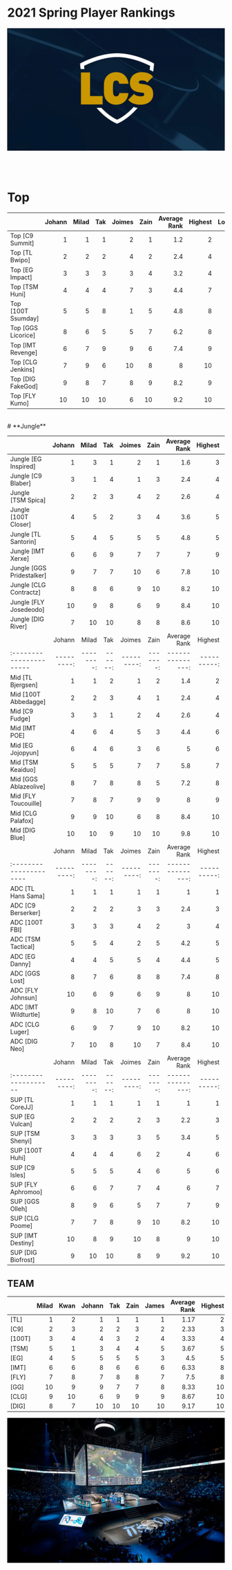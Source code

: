 # 2021 Spring Player Rankings

![LCS](images/LCS_image.jpeg)
<br/>

<br/><br/>
# **Top**
|                    |   Johann |   Milad |   Tak |   Joimes |   Zain |   Average Rank |   Highest |   Lowest |
|:-------------------|---------:|--------:|------:|---------:|-------:|---------------:|----------:|---------:|
| Top [C9 Summit]    |        1 |       1 |     1 |        2 |      1 |            1.2 |         2 |        1 |
| Top [TL Bwipo]     |        2 |       2 |     2 |        4 |      2 |            2.4 |         4 |        2 |
| Top [EG Impact]    |        3 |       3 |     3 |        3 |      4 |            3.2 |         4 |        3 |
| Top [TSM Huni]     |        4 |       4 |     4 |        7 |      3 |            4.4 |         7 |        3 |
| Top [100T Ssumday] |        5 |       5 |     8 |        1 |      5 |            4.8 |         8 |        1 |
| Top [GGS Licorice] |        8 |       6 |     5 |        5 |      7 |            6.2 |         8 |        5 |
| Top [IMT Revenge]  |        6 |       7 |     9 |        9 |      6 |            7.4 |         9 |        6 |
| Top [CLG Jenkins]  |        7 |       9 |     6 |       10 |      8 |            8   |        10 |        6 |
| Top [DIG FakeGod]  |        9 |       8 |     7 |        8 |      9 |            8.2 |         9 |        7 |
| Top [FLY Kumo]     |       10 |      10 |    10 |        6 |     10 |            9.2 |        10 |        6 |

<br/>
# **Jungle**

|                           |   Johann |   Milad |   Tak |   Joimes |   Zain |   Average Rank |   Highest |   Lowest |
|:--------------------------|---------:|--------:|------:|---------:|-------:|---------------:|----------:|---------:|
| Jungle [EG Inspired]      |        1 |       3 |     1 |        2 |      1 |            1.6 |         3 |        1 |
| Jungle [C9 Blaber]        |        3 |       1 |     4 |        1 |      3 |            2.4 |         4 |        1 |
| Jungle [TSM Spica]        |        2 |       2 |     3 |        4 |      2 |            2.6 |         4 |        2 |
| Jungle [100T Closer]      |        4 |       5 |     2 |        3 |      4 |            3.6 |         5 |        2 |
| Jungle [TL Santorin]      |        5 |       4 |     5 |        5 |      5 |            4.8 |         5 |        4 |
| Jungle [IMT Xerxe]        |        6 |       6 |     9 |        7 |      7 |            7   |         9 |        6 |
| Jungle [GGS Pridestalker] |        9 |       7 |     7 |       10 |      6 |            7.8 |        10 |        6 |
| Jungle [CLG Contractz]    |        8 |       8 |     6 |        9 |     10 |            8.2 |        10 |        6 |
| Jungle [FLY Josedeodo]    |       10 |       9 |     8 |        6 |      9 |            8.4 |        10 |        6 |
| Jungle [DIG River]        |        7 |      10 |    10 |        8 |      8 |            8.6 |        10 |        7 |
|                       |   Johann |   Milad |   Tak |   Joimes |   Zain |   Average Rank |   Highest |   Lowest |
|:----------------------|---------:|--------:|------:|---------:|-------:|---------------:|----------:|---------:|
| Mid [TL Bjergsen]     |        1 |       1 |     2 |        1 |      2 |            1.4 |         2 |        1 |
| Mid [100T Abbedagge]  |        2 |       2 |     3 |        4 |      1 |            2.4 |         4 |        1 |
| Mid [C9 Fudge]        |        3 |       3 |     1 |        2 |      4 |            2.6 |         4 |        1 |
| Mid [IMT POE]         |        4 |       6 |     4 |        5 |      3 |            4.4 |         6 |        3 |
| Mid [EG Jojopyun]     |        6 |       4 |     6 |        3 |      6 |            5   |         6 |        3 |
| Mid [TSM Keaiduo]     |        5 |       5 |     5 |        7 |      7 |            5.8 |         7 |        5 |
| Mid [GGS Ablazeolive] |        8 |       7 |     8 |        8 |      5 |            7.2 |         8 |        5 |
| Mid [FLY Toucouille]  |        7 |       8 |     7 |        9 |      9 |            8   |         9 |        7 |
| Mid [CLG Palafox]     |        9 |       9 |    10 |        6 |      8 |            8.4 |        10 |        6 |
| Mid [DIG Blue]        |       10 |      10 |     9 |       10 |     10 |            9.8 |        10 |        9 |
|                      |   Johann |   Milad |   Tak |   Joimes |   Zain |   Average Rank |   Highest |   Lowest |
|:---------------------|---------:|--------:|------:|---------:|-------:|---------------:|----------:|---------:|
| ADC [TL Hans Sama]   |        1 |       1 |     1 |        1 |      1 |            1   |         1 |        1 |
| ADC [C9 Berserker]   |        2 |       2 |     2 |        3 |      3 |            2.4 |         3 |        2 |
| ADC [100T FBI]       |        3 |       3 |     3 |        4 |      2 |            3   |         4 |        2 |
| ADC [TSM Tactical]   |        5 |       5 |     4 |        2 |      5 |            4.2 |         5 |        2 |
| ADC [EG Danny]       |        4 |       4 |     5 |        5 |      4 |            4.4 |         5 |        4 |
| ADC [GGS Lost]       |        8 |       7 |     6 |        8 |      8 |            7.4 |         8 |        6 |
| ADC [FLY Johnsun]    |       10 |       6 |     9 |        6 |      9 |            8   |        10 |        6 |
| ADC [IMT Wildturtle] |        9 |       8 |    10 |        7 |      6 |            8   |        10 |        6 |
| ADC [CLG Luger]      |        6 |       9 |     7 |        9 |     10 |            8.2 |        10 |        6 |
| ADC [DIG Neo]        |        7 |      10 |     8 |       10 |      7 |            8.4 |        10 |        7 |
|                    |   Johann |   Milad |   Tak |   Joimes |   Zain |   Average Rank |   Highest |   Lowest |
|:-------------------|---------:|--------:|------:|---------:|-------:|---------------:|----------:|---------:|
| SUP [TL CoreJJ]    |        1 |       1 |     1 |        1 |      1 |            1   |         1 |        1 |
| SUP [EG Vulcan]    |        2 |       2 |     2 |        2 |      3 |            2.2 |         3 |        2 |
| SUP [TSM Shenyi]   |        3 |       3 |     3 |        3 |      5 |            3.4 |         5 |        3 |
| SUP [100T Huhi]    |        4 |       4 |     4 |        6 |      2 |            4   |         6 |        2 |
| SUP [C9 Isles]     |        5 |       5 |     5 |        4 |      6 |            5   |         6 |        4 |
| SUP [FLY Aphromoo] |        6 |       6 |     7 |        7 |      4 |            6   |         7 |        4 |
| SUP [GGS Olleh]    |        8 |       9 |     6 |        5 |      7 |            7   |         9 |        5 |
| SUP [CLG Poome]    |        7 |       7 |     8 |        9 |     10 |            8.2 |        10 |        7 |
| SUP [IMT Destiny]  |       10 |       8 |     9 |       10 |      8 |            9   |        10 |        8 |
| SUP [DIG Biofrost] |        9 |      10 |    10 |        8 |      9 |            9.2 |        10 |        8 |


## TEAM
|        |   Milad |   Kwan |   Johann |   Tak |   Zain |   James |   Average Rank |   Highest |   Lowest |
|:-------|--------:|-------:|---------:|------:|-------:|--------:|---------------:|----------:|---------:|
| [TL]   |       1 |      2 |        1 |     1 |      1 |       1 |           1.17 |         2 |        1 |
| [C9]   |       2 |      3 |        2 |     2 |      3 |       2 |           2.33 |         3 |        2 |
| [100T] |       3 |      4 |        4 |     3 |      2 |       4 |           3.33 |         4 |        2 |
| [TSM]  |       5 |      1 |        3 |     4 |      4 |       5 |           3.67 |         5 |        1 |
| [EG]   |       4 |      5 |        5 |     5 |      5 |       3 |           4.5  |         5 |        3 |
| [IMT]  |       6 |      6 |        8 |     6 |      6 |       6 |           6.33 |         8 |        6 |
| [FLY]  |       7 |      8 |        7 |     8 |      8 |       7 |           7.5  |         8 |        7 |
| [GG]   |      10 |      9 |        9 |     7 |      7 |       8 |           8.33 |        10 |        7 |
| [CLG]  |       9 |     10 |        6 |     9 |      9 |       9 |           8.67 |        10 |        6 |
| [DIG]  |       8 |      7 |       10 |    10 |     10 |      10 |           9.17 |        10 |        7 |


![stadium](images/LCS_stadium.jpg)
